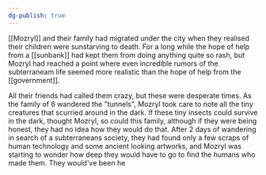 ```yaml
---
dg-publish: true
---
```

[[Mozryl]] and their family had migrated under the city when they realised
their children were sunstarving to death. For a long while the hope of
help from a [[sunbank]] had kept them from doing anything quite so rash, but
Mozryl had reached a point where even incredible rumors of the
subterraneam life seemed more realistic than the hope of help from the
[[government]].

All their friends had called them crazy, but these were desperate times.
As the family of 6 wandered the "tunnels", Mozryl took care to note
all the tiny creatures that scurried around in the dark. If these tiny
insects could survive in the dark, thought Mozryl, so could this family,
although if they were being honest, they had no idea how they would do
that. After 2 days of wandering in search of a subterraneans society,
they had found only a few scraps of human technology and some ancient
looking artworks, and Mozryl was starting to wonder how deep they would
have to go to find the humans who made them. They would've been he
